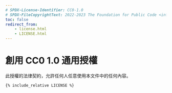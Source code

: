 ```yaml
---
# SPDX-License-Identifier: CC0-1.0
# SPDX-FileCopyrightText: 2022-2023 The Foundation for Public Code <info@publiccode.net>, https://standard.publiccode.net/AUTHORS
toc: false
redirect_from:
    - license.html
    - LICENSE.html
---
```


# 創用 CC0 1.0 通用授權

<!-- TODO FIXME: move styling to the proper place, not inline html -->
<style>.highlight { flex: 2 2 80%; max-width: 100%; } </style>

此授權的法律契約，允許任何人任意使用本文件中的任何內容。

```text
{% include_relative LICENSE %}
```
